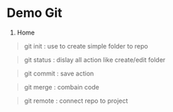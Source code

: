 # Demo Git
1. Home
>git init : use to create simple folder to repo

>git status : dislay all action like create/edit folder

>git commit : save action

>git merge : combain code 

>git remote : connect repo to project



